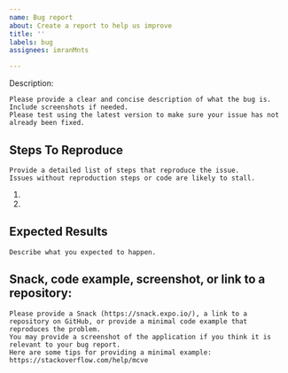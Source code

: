 ```yaml
---
name: Bug report
about: Create a report to help us improve
title: ''
labels: bug
assignees: imranMnts

---
```


Description:

    Please provide a clear and concise description of what the bug is. Include screenshots if needed.
    Please test using the latest version to make sure your issue has not already been fixed.

## Steps To Reproduce

    Provide a detailed list of steps that reproduce the issue.
    Issues without reproduction steps or code are likely to stall.

1.
2.


## Expected Results

    Describe what you expected to happen.

## Snack, code example, screenshot, or link to a repository:

    Please provide a Snack (https://snack.expo.io/), a link to a repository on GitHub, or provide a minimal code example that reproduces the problem.
    You may provide a screenshot of the application if you think it is relevant to your bug report.
    Here are some tips for providing a minimal example: https://stackoverflow.com/help/mcve
